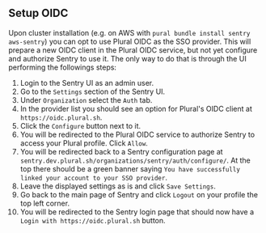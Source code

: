 ## Setup OIDC
Upon cluster installation (e.g. on AWS with `pural bundle install sentry aws-sentry`) you can opt to use Plural OIDC as the SSO provider.
This will prepare a new OIDC client in the Plural OIDC service, but not yet configure and authorize Sentry to use it.
The only way to do that is through the UI performing the followings steps:

1. Login to the Sentry UI as an admin user.
2. Go to the `Settings` section of the Sentry UI.
3. Under `Organization` select the `Auth` tab.
4. In the provider list you should see an option for Plural's OIDC client at `https://oidc.plural.sh`.
5. Click the `Configure` button next to it.
6. You will be redirected to the Plural OIDC service to authorize Sentry to access your Plural profile. 
   Click `Allow`.
7. You will be redirected back to a Sentry configuration page at `sentry.dev.plural.sh/organizations/sentry/auth/configure/`.
   At the top there should be a green banner saying `You have successfully linked your account to your SSO provider`.
8. Leave the displayed settings as is and click `Save Settings`.
9. Go back to the main page of Sentry and click `Logout` on your profile the top left corner.
10. You will be redirected to the Sentry login page that should now have a `Login with https://oidc.plural.sh` button.